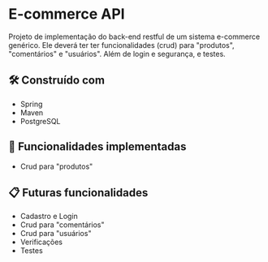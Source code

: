 # E-commerce API

Projeto de implementação do back-end restful de um sistema e-commerce genérico. Ele deverá ter ter funcionalidades (crud) para "produtos", "comentários" e "usuários". Além de login e segurança, e testes.

## 🛠️ Construído com

* Spring
* Maven
* PostgreSQL

## 🚀 Funcionalidades implementadas

* Crud para "produtos"

## 📋 Futuras funcionalidades

* Cadastro e Login
* Crud para "comentários"
* Crud para "usuários"
* Verificações
* Testes

<!--
## 📄 Screenshots

Este projeto está sob a licença (sua licença) - veja o arquivo [LICENSE.md](https://github.com/usuario/projeto/licenca) para detalhes.
-->

